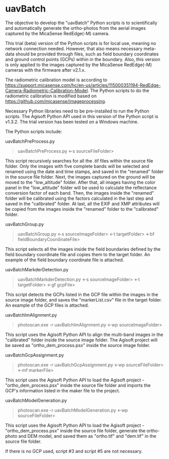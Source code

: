 # uavBatch
The objective to develop the "uavBatch" Python scripts is to scientifically and automatically generate the ortho-photos from the aerial images captured by the MicaSense RedEdge(-M) camera.

This trial (beta) version of the Python scripts is for local use, meaning no network connection needed. However, that also means necessary meta-data should be provided through files, such as field boundary coordinates and ground control points (GCPs) within in the boundary. Also, this version is only applied to the images captured by the MicaSense RedEdge(-M) cameras with the firmware after v2.1.x.

The radiometric calibration model is according to https://support.micasense.com/hc/en-us/articles/115000351194-RedEdge-Camera-Radiometric-Calibration-Model. The Python scripts to do the radiometric calibration is modified based on https://github.com/micasense/imageprocessing.

Necessary Python libraries need to be pre-installed to run the Python scripts. The Agisoft Python API used in this version of the Python script is v1.3.2. The trial version has been tested on a Windows machine.

The Python scripts include:

uavBatchPreProcess.py
> uavBatchPreProcess.py <-s sourceFileFolder>

This script recursively searches for all the .tif files within the source file folder. Only the images with five complete bands will be selected and renamed using the date and time stamps, and saved in the "renamed" folder in the source file folder. Next, the images captured on the ground will be moved to the "low_altitude" folder. After that, all images having the color panel in the "low_altitude" folder will be used to calculate the reflectance conversion factor of each band. Then, the images inside the "renamed" folder will be calibrated using the factors calculated in the last step and saved in the "calibrated" folder. At last, all the EXIF and XMP attributes will be copied from the images inside the "renamed" folder to the "calibrated" folder.

uavBatchGroup.py
> uavBatchGroup.py <-s sourceImageFolder> <-t targetFolder> <-bf fieldBoundaryCoordinateFile>

This script selects all the images inside the field boundaries defined by the field boundary coordinate file and copies them to the target folder. An example of the field boundary coordinate file is attached.

uavBatchMarkderDetection.py
> uavBatchMarkderDetection.py <-s sourceImageFolder> <-t targetFolder> <-gf gcpFile>

This script detects the GCPs listed in the GCP file within the images in the source image folder, and saves the "markerList.csv" file in the target folder. An example of the GCP files is attached.

uavBatchImAlignment.py
> photoscan.exe -r uavBatchImAlignment.py <-wp sourceImageFolder>

This script uses the Agisoft Python API to align the multi-band images in the "calibrated" folder inside the source image folder. The Agisoft project will be saved as "ortho_dem_process.psx" inside the source image folder.

uavBatchGcpAssignment.py
> photoscan.exe -r uavBatchGcpAssignment.py <-wp sourceFileFolder> <-mf markerFile>

This script uses the Agisoft Python API to load the Agisoft project - "ortho_dem_process.psx" inside the source file folder and imports the GCP's information listed in the maker file to the project.

uavBatchModelGeneration.py
> photoscan.exe -r uavBatchModelGeneration.py <-wp sourceFileFolder>

This script uses the Agisoft Python API to load the Agisoft project - "ortho_dem_process.psx" inside the source file folder, generate the ortho-photo and DEM model, and saved them as "ortho.tif" and "dem.tif" in the source file folder.

If there is no GCP used, script #3 and script #5 are not necessary.

